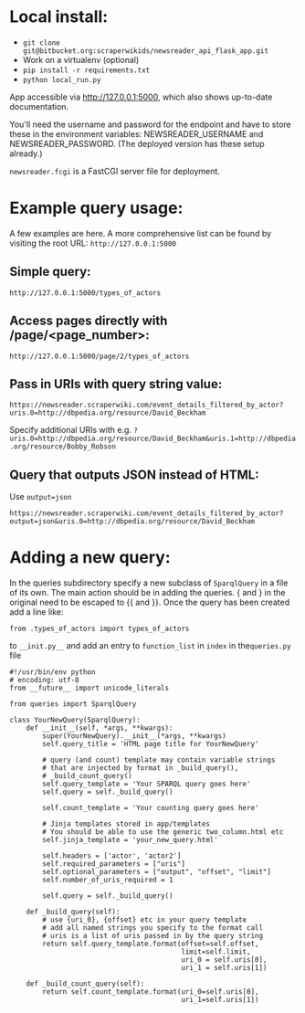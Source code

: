 # Local install:
* `git clone git@bitbucket.org:scraperwikids/newsreader_api_flask_app.git`
* Work on a virtualenv (optional)
* `pip install -r requirements.txt`
* `python local_run.py`

App accessible via http://127.0.0.1:5000, which also shows up-to-date
documentation.

You'll need the username and password for the endpoint and have to store
these in the environment variables: NEWSREADER_USERNAME and
NEWSREADER_PASSWORD. (The deployed version has these setup already.)

`newsreader.fcgi` is a FastCGI server file for deployment.

# Example query usage:
A few examples are here. A more comprehensive list can be found by
visiting the root URL: `http://127.0.0.1:5000`

## Simple query:
`http://127.0.0.1:5000/types_of_actors`

## Access pages directly with /page/<page_number>:
`http://127.0.0.1:5000/page/2/types_of_actors`

## Pass in URIs with query string value:
`https://newsreader.scraperwiki.com/event_details_filtered_by_actor?uris.0=http://dbpedia.org/resource/David_Beckham`

Specify additional URIs with e.g.
`?uris.0=http://dbpedia.org/resource/David_Beckham&uris.1=http://dbpedia.org/resource/Bobby_Robson`

## Query that outputs JSON instead of HTML:
Use `output=json` 

`https://newsreader.scraperwiki.com/event_details_filtered_by_actor?output=json&uris.0=http://dbpedia.org/resource/David_Beckham`

# Adding a new query:
In the queries subdirectory specify a new subclass of `SparqlQuery` in a file of its own.
The main action should be in adding the queries. { and } in the original need to be escaped to
{{ and }}. Once the query has been created add a line like:

`from .types_of_actors import types_of_actors`

to `__init.py__` and add an entry to `function_list` in `index` in the`queries.py` file 


```
#!/usr/bin/env python
# encoding: utf-8
from __future__ import unicode_literals

from queries import SparqlQuery

class YourNewQuery(SparqlQuery):
    def __init__(self, *args, **kwargs):
        super(YourNewQuery).__init__(*args, **kwargs)
        self.query_title = 'HTML page title for YourNewQuery'
        
        # query (and count) template may contain variable strings
        # that are injected by format in _build_query(),
        # _build_count_query()
        self.query_template = 'Your SPARQL query goes here'
        self.query = self._build_query()
        
        self.count_template = 'Your counting query goes here'
        
        # Jinja templates stored in app/templates
        # You should be able to use the generic two_column.html etc
        self.jinja_template = 'your_new_query.html'
    
        self.headers = ['actor', 'actor2']
        self.required_parameters = ["uris"]
        self.optional_parameters = ["output", "offset", "limit"]
        self.number_of_uris_required = 1

        self.query = self._build_query()

    def _build_query(self):
        # use {uri_0}, {offset} etc in your query template
        # add all named strings you specify to the format call
        # uris is a list of uris passed in by the query string
        return self.query_template.format(offset=self.offset,
                                          limit=self.limit,
                                          uri_0 = self.uris[0],
                                          uri_1 = self.uris[1])
                                         
    def _build_count_query(self):
        return self.count_template.format(uri_0=self.uris[0],
                                          uri_1=self.uris[1])
    
```
